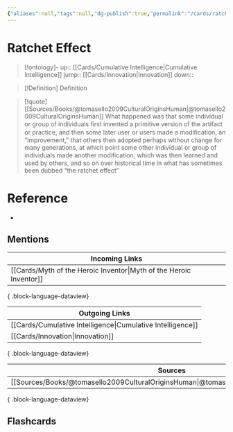 ```yaml
---
{"aliases":null,"tags":null,"dg-publish":true,"permalink":"/cards/ratchet-effect/","dgPassFrontmatter":true}
---
```


# Ratchet Effect

> [!ontology]-
> up:: [[Cards/Cumulative Intelligence\|Cumulative Intelligence]]
> jump:: [[Cards/Innovation\|Innovation]]
> down:: 

> [!Definition] Definition
> 

> [!quote] [[Sources/Books/@tomasello2009CulturalOriginsHuman\|@tomasello2009CulturalOriginsHuman]]
> What happened was that some individual or group of individuals ﬁrst invented a primitive version of the artifact or practice, and then some later user or users made a modiﬁcation, an “improvement,” that others then adopted perhaps without change for many generations, at which point some other individual or group of individuals made another modiﬁcation, which was then learned and used by others, and so on over historical time in what has sometimes been dubbed “the ratchet effect”

# Reference
- 

## Mentions
| Incoming Links                                                        |
| --------------------------------------------------------------------- |
| [[Cards/Myth of the Heroic Inventor\|Myth of the Heroic Inventor]] |

{ .block-language-dataview}

| Outgoing Links                                                |
| ------------------------------------------------------------- |
| [[Cards/Cumulative Intelligence\|Cumulative Intelligence]] |
| [[Cards/Innovation\|Innovation]]                           |

{ .block-language-dataview}

| Sources                                                                                     |
| ------------------------------------------------------------------------------------------- |
| [[Sources/Books/@tomasello2009CulturalOriginsHuman\|@tomasello2009CulturalOriginsHuman]] |

{ .block-language-dataview}

## Flashcards 
